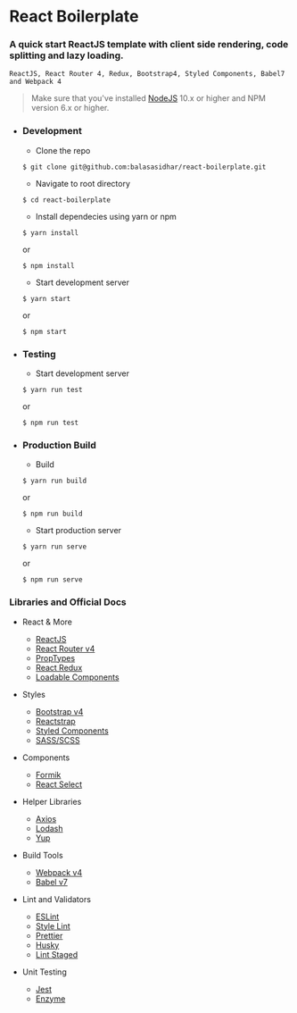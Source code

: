 # React Boilerplate

### A quick start ReactJS template with client side rendering, code splitting and lazy loading.

`ReactJS, React Router 4, Redux, Bootstrap4, Styled Components, Babel7 and Webpack 4`

> Make sure that you've installed [NodeJS](https://nodejs.org/en/) 10.x or higher and NPM version 6.x or higher.

- ### Development

  - Clone the repo

  ```
  $ git clone git@github.com:balasasidhar/react-boilerplate.git
  ```

  - Navigate to root directory

  ```
  $ cd react-boilerplate
  ```

  - Install dependecies using yarn or npm

  ```
  $ yarn install
  ```

  or

  ```
  $ npm install
  ```

  - Start development server

  ```
  $ yarn start
  ```

  or

  ```
  $ npm start
  ```

- ### Testing

  - Start development server

  ```
  $ yarn run test
  ```

  or

  ```
  $ npm run test
  ```

- ### Production Build
  - Build
  ```
  $ yarn run build
  ```
  or
  ```
  $ npm run build
  ```
  - Start production server
  ```
  $ yarn run serve
  ```
  or
  ```
  $ npm run serve
  ```

### Libraries and Official Docs

- React & More

  - [ReactJS](https://reactjs.org/)
  - [React Router v4](https://reacttraining.com/react-router/)
  - [PropTypes](https://github.com/facebook/prop-types)
  - [React Redux](https://react-redux.js.org/)
  - [Loadable Components](https://loadable-components.com/)

- Styles

  - [Bootstrap v4](https://getbootstrap.com/)
  - [Reactstrap](https://reactstrap.github.io/)
  - [Styled Components](https://www.styled-components.com/)
  - [SASS/SCSS](https://sass-lang.com/)

- Components

  - [Formik](https://jaredpalmer.com/formik/docs/overview)
  - [React Select](https://react-select.com/)

- Helper Libraries

  - [Axios](https://github.com/axios/axios)
  - [Lodash](https://lodash.com/)
  - [Yup](https://github.com/jquense/yup)

- Build Tools

  - [Webpack v4](https://webpack.js.org/)
  - [Babel v7](https://babeljs.io/)

- Lint and Validators

  - [ESLint](https://eslint.org/)
  - [Style Lint](https://stylelint.io/)
  - [Prettier](https://prettier.io/)
  - [Husky](https://github.com/typicode/husky)
  - [Lint Staged](https://github.com/okonet/lint-staged)

- Unit Testing
  - [Jest](https://jestjs.io/en/)
  - [Enzyme](https://airbnb.io/enzyme/)
